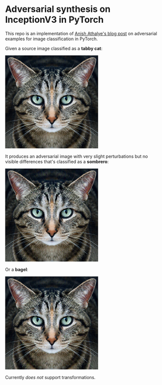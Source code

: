 # Adversarial synthesis on InceptionV3 in PyTorch

This repo is an implementation of [Anish Athalye's blog post](https://anishathalye.com/synthesizing-adversarial-examples/) on adversarial examples for image classification in PyTorch.

Given a source image classified as a **tabby cat**:

![source](./source.png)

It produces an adversarial image with very slight perturbations but no visible differences that's classified as a **sombrero**:

![source](./sombrero.png)

Or a **bagel**:

![source](./bagel.png)

Currently *does not* support transformations.